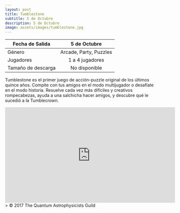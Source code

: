 ```yaml
---
layout: post
title: Tumblestone
subtitle: 5 de Octubre
description: 5 de Octubre
image: assets/images/tumblestone.jpg
---
```



| Fecha de Salida       | 5 de Octubre          |
| ------------- |:-------------:|
| Género    | Arcade, Party, Puzzles |
| Jugadores    | 1 a 4 jugadores      |
| Tamaño de descarga | No disponible      |

Tumblestone es el primer juego de acción-puzzle original de los últimos quince años. Compite con tus amigos en el modo multijugador o desafíate en el modo historia. Resuelve cada vez más difíciles y creativos rompecabezas, ayuda a una salchicha hacer amigos, y descubre qué le sucedió a la Tumblecrown.
<html>
<body>
<iframe width="560" height="315" src="https://www.youtube.com/embed/AAiWAfhUKWE" frameborder="0" allowfullscreen></iframe>

</body>
</html>
> © 2017 The Quantum Astrophysicists Guild
